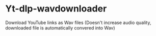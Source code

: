 # Yt-dlp-wavdownloader
Download YouTube links as Wav files (Doesn't increase audio quality, downloaded file is automatically convered into Wav)
